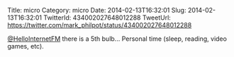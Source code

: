 Title: micro
Category: micro
Date: 2014-02-13T16:32:01
Slug: 2014-02-13T16:32:01
TwitterId: 434002027648012288
TweetUrl: https://twitter.com/mark_philpot/status/434002027648012288

[@HelloInternetFM](https://twitter.com/HelloInternetFM) there is a 5th bulb... Personal time (sleep, reading, video games, etc).